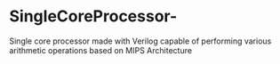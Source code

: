 # SingleCoreProcessor-
Single core processor made with Verilog capable of performing various arithmetic operations based on MIPS Architecture

